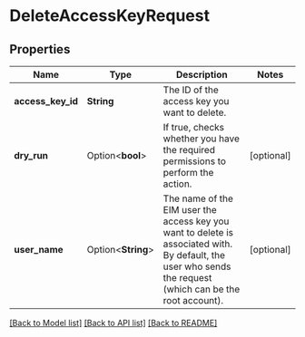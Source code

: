 # DeleteAccessKeyRequest

## Properties

Name | Type | Description | Notes
------------ | ------------- | ------------- | -------------
**access_key_id** | **String** | The ID of the access key you want to delete. | 
**dry_run** | Option<**bool**> | If true, checks whether you have the required permissions to perform the action. | [optional]
**user_name** | Option<**String**> | The name of the EIM user the access key you want to delete is associated with. By default, the user who sends the request (which can be the root account). | [optional]

[[Back to Model list]](../README.md#documentation-for-models) [[Back to API list]](../README.md#documentation-for-api-endpoints) [[Back to README]](../README.md)


